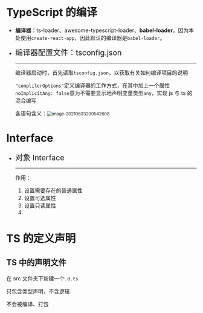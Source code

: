 # TypeScript 的编译

+ **编译器**：ts-loader、awesome-typescript-loader、**babel-loader**。因为本处使用`create-react-app`，因此默认的编译器是`babel-loader`。



+ <span style='font-size:20px'>编译器配置文件：tsconfig.json</span>

    <hr>

    编译器启动时，首先读取`tsconfig.json`，以获取有关如何编译项目的说明

    `"complilerOptions"`定义编译器的工作方式，在其中加上一个属性`noImplicitAny: false`意为不需要显示地声明变量类型`any`，实现 js 与 ts 的混合编写

    各语句含义：<img src="C:\Users\HP\AppData\Roaming\Typora\typora-user-images\image-20210603200542608.png" alt="image-20210603200542608" style="zoom: 80%;" />



# Interface

+ <span style='font-size:20px'>对象 Interface</span>

    <hr>

    作用：

    1. 设置需要存在的普通属性
    2. 设置可选属性
    3. 设置只读属性
    4. 

    



# TS 的定义声明

## TS 中的声明文件

在 src 文件夹下新建一个`.d.ts`

只包含类型声明，不含逻辑

不会被编译、打包

